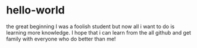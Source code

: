 # hello-world
the great beginning
I was a foolish student but now all i want to do is learning more knowledge.
I hope that i can learn from the all github and get family with everyone who do better than me!
